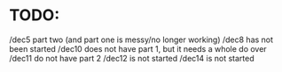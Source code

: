 

# TODO: 
/dec5 part two (and part one is messy/no longer working)
/dec8 has not been started
/dec10 does not have part 1, but it needs a whole do over
/dec11 do not have part 2
/dec12 is not started
/dec14 is not started
